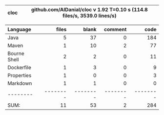 

cloc|github.com/AlDanial/cloc v 1.92  T=0.10 s (114.8 files/s, 3539.0 lines/s)
--- | ---

Language|files|blank|comment|code
:-------|-------:|-------:|-------:|-------:
Java|5|37|0|184
Maven|1|10|2|77
Bourne Shell|2|2|0|11
Dockerfile|1|3|0|9
Properties|1|0|0|3
Markdown|1|1|0|0
--------|--------|--------|--------|--------
SUM:|11|53|2|284
